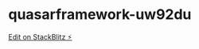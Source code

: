 # quasarframework-uw92du

[Edit on StackBlitz ⚡️](https://stackblitz.com/edit/quasarframework-uw92du)
